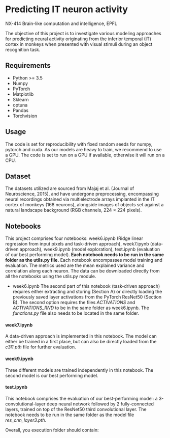 # Predicting IT neuron activity
NX-414 Brain-like computation and intelligence, EPFL

The objective of this project is to investigate various modeling approaches for predicting neural activity originating from the inferior temporal (IT) cortex in monkeys when presented with visual stimuli during an object recognition task.

## Requirements
- Python >= 3.5
- Numpy
- PyTorch
- Matplotlib
- Sklearn
- optuna
- Pandas
- Torchvision

## Usage
The code is set for reproducibility with fixed random seeds for numpy, pytorch and cuda. As our models are heavy to train, we recommend to use a GPU. The code is set to run on a GPU if available, otherwise it will run on a CPU.

## Dataset
The datasets utilized are sourced from Majaj et
al. (Journal of Neuroscience, 2015), and have undergone preprocessing,
encompassing neural recordings obtained via multielectrode arrays
implanted in the IT cortex of monkeys (168 neurons), alongside images
of objects set against a natural landscape background (RGB channels,
224 × 224 pixels). 

## Notebooks
This project comprises four notebooks: week6.ipynb (Ridge linear regression from input pixels and task-driven approach), week7.ipynb (data-driven approach), week9.ipynb (model exploration), test.ipynb (evaluation of our best performing model). 
**Each notebook needs to be run in the same folder as the utils.py file.** Each notebook encompasses model training and evaluation. The metrics used are the mean explained variance and correlation along each neuron. The data can be downloaded directly from all the notebooks using the utils.py module. 

- week6.ipynb
The second part of this notebook (task-driven approach) requires either extracting and storing (Section A) or directly loading the previously saved layer activations from the PyTorch ResNet50 (Section B). The second option requires the files *ACTIVATIONS* and *ACTIVATIONS_RND* to be in the same folder as week6.ipynb. 
The *functions.py* file also needs to be located in the same folder.

#### week7.ipynb
A data-driven approach is implemented in this notebook. The model can either be trained in a first place, but can also be directly loaded from the *c3l1.pth* file for further evaluation.

#### week9.ipynb
Three different models are trained independently in this notebook. The second model is our best performing model.

#### test.ipynb
This notebook comprises the evaluation of our best-performing model: a 3-convolutional-layer deep neural network followed by 2 fully-connected layers, trained on top of the ResNet50 third convolutional layer. The notebook needs to be run in the same folder as the model file *res_cnn_layer3.pth*.

Overall, you execution folder should contain:

